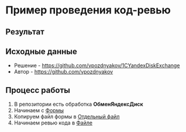 # Пример проведения код-ревью

## Результат

## Исходные данные

- Решение - <https://github.com/vpozdnyakov/1CYandexDiskExchange>
- Автор - <https://github.com/vpozdnyakov>

## Процесс работы

1. В репозитории есть обработка **ОбменЯндексДиск**
2. Начинаем с [Формы](https://github.com/vpozdnyakov/1CYandexDiskExchange/blob/master/YandexDiskExchangeXML/DataProcessors/ОбменЯндексДиск/Forms/Форма/Ext/Form/Module.bsl)
3. Копируем файл формы в [Отдельный файл](src/form_raw.bsl)
4. Начинаем ревью кода в [Файле](form_review.bsl)
